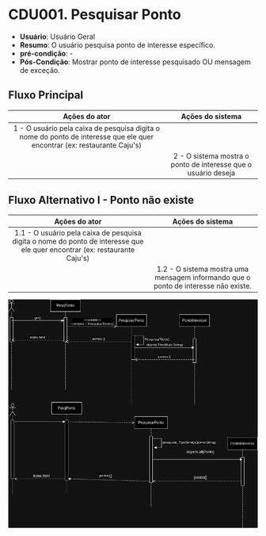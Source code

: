 # CDU001. Pesquisar Ponto

- **Usuário**: Usuário Geral
- **Resumo**: O usuário pesquisa ponto de interesse específico.
- **pré-condição**: -
- **Pós-Condição**: Mostrar ponto de interesse pesquisado OU mensagem de exceção.

## Fluxo Principal
| Ações do ator | Ações do sistema |
| :-----------------: | :-----------------: | 
| 1 - O usuário pela caixa de pesquisa digita o nome do ponto de interesse que ele quer encontrar (ex: restaurante Caju's) |  |  
| | 2 - O sistema mostra o ponto de interesse que o usuário deseja | 

## Fluxo Alternativo I - Ponto não existe
| Ações do ator | Ações do sistema |
| :-----------------: |:-----------------: | 
| 1.1 - O usuário pela caixa de pesquisa digita o nome do ponto de interesse que ele quer encontrar (ex: restaurante Caju's) | |  
| | 1.2 -  O sistema mostra uma mensagem informando que o ponto de interesse não existe.|

![PesquisarPonto](DiagramaPesquisarPonto2.drawio.png)
